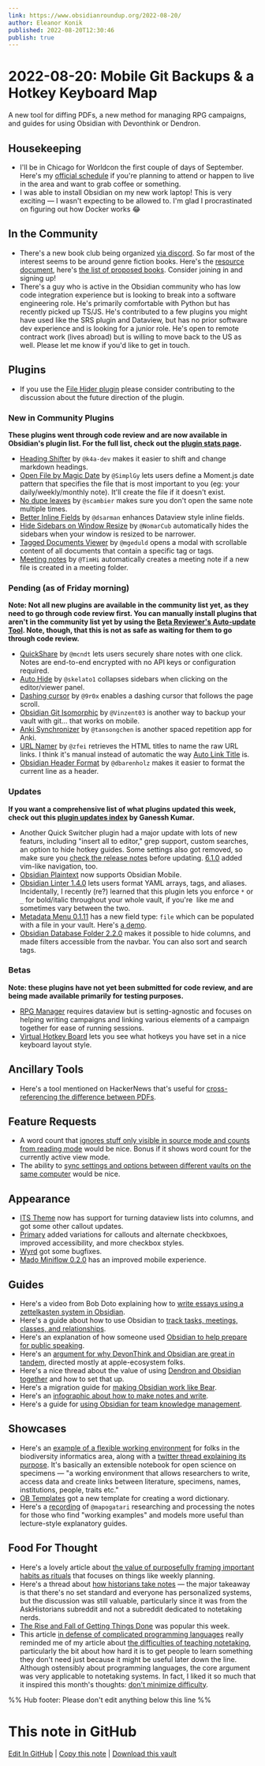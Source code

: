 ```yaml
---
link: https://www.obsidianroundup.org/2022-08-20/
author: Eleanor Konik
published: 2022-08-20T12:30:46
publish: true
---
```


# 2022-08-20: Mobile Git Backups & a Hotkey Keyboard Map
A new tool for diffing PDFs, a new method for managing RPG campaigns, and guides for using Obsidian with Devonthink or Dendron.

## Housekeeping

* I'll be in Chicago for Worldcon the first couple of days of September. Here's my [official schedule](https://newsletter.eleanorkonik.com/chicon-2022-schedule/) if you're planning to attend or happen to live in the area and want to grab coffee or something.
* I was able to install Obsidian on my new work laptop! This is very exciting — I wasn't expecting to be allowed to. I'm glad I procrastinated on figuring out how Docker works 😂

## In the Community

* There's a new book club being organized [via discord](https://discord.com/channels/686053708261228577/700466324840775831/1009112156064718951). So far most of the interest seems to be around genre fiction books. Here's the [resource document](https://docs.google.com/document/d/1Tltglt-UGwsqo2PAlcJGK4LwgGocHiUhV3GrPo6BiZs/edit), here's [the list of proposed books](https://docs.google.com/spreadsheets/d/1JthB7H9yfa-w4ksTIQGz72IxPEZqDpjI_jsRtV2c74w/edit?usp=sharing). Consider joining in and signing up!
* There's a guy who is active in the Obsidian community who has low code integration experience but is looking to break into a software engineering role. He's primarily comfortable with Python but has recently picked up TS/JS. He's contributed to a few plugins you might have used like the SRS plugin and Dataview, but has no prior software dev experience and is looking for a junior role. He's open to remote contract work (lives abroad) but is willing to move back to the US as well. Please let me know if you'd like to get in touch.

## Plugins

* If you use the [File Hider plugin](https://github.com/Oliver-Akins/file-hider/discussions/19) please consider contributing to the discussion about the future direction of the plugin.

### New in Community Plugins

__These plugins went through code review and are now available in Obsidian's plugin list. For the full list, check out the [plugin stats page](https://obsidian-plugin-stats.vercel.app/new).__

* [Heading Shifter](https://github.com/k4a-dev/obsidian-heading-shifter) by `@k4a-dev` makes it easier to shift and change markdown headings.
* [Open File by Magic Date](https://github.com/SimplGy/obsidian-open-file-by-magic-date) by `@SimplGy` lets users define a Moment.js date pattern that specifies the file that is most important to you (eg: your daily/weekly/monthly note). It'll create the file if it doesn't exist.
* [No dupe leaves](https://github.com/scambier/obsidian-no-dupe-leaves) by `@scambier` makes sure you don't open the same note multiple times.
* [Better Inline Fields](https://github.com/dsarman/better-inline-fields) by `@dsarman` enhances Dataview style inline fields.
* [Hide Sidebars on Window Resize](https://github.com/NomarCub/obsidian-hide-sidebars-on-window-resize) by `@NomarCub` automatically hides the sidebars when your window is resized to be narrower.
* [Tagged Documents Viewer](https://github.com/mgeduld/obsidian-tagged-documents-viewer) by `@mgeduld` opens a modal with scrollable content of all documents that contain a specific tag or tags.
* [Meeting notes](https://github.com/TimHi/obsidian-meeting-notes) by `@TimHi` automatically creates a meeting note if a new file is created in a meeting folder.

### Pending (as of Friday morning)

__Note: Not all new plugins are available in the community list yet, as they need to go through code review first. You can manually install plugins that aren't in the community list yet by using the [Beta Reviewer's Auto-update Tool](https://github.com/TfTHacker/obsidian42-brat). Note, though, that this is not as safe as waiting for them to go through code review.__

* [QuickShare](https://github.com/mcndt/obsidian-quickshare) by `@mcndt` lets users securely share notes with one click. Notes are end-to-end encrypted with no API keys or configuration required.
* [Auto Hide](https://github.com/skelato1/obsidian-auto-hide) by `@skelato1` collapses sidebars when clicking on the editor/viewer panel.
* [Dashing cursor](https://github.com/9r0x/obsidian-dashing-cursor) by `@9r0x` enables a dashing cursor that follows the page scroll.
* [Obsidian Git Isomorphic](https://github.com/Vinzent03/obsidian-git-isomorphic) by `@Vinzent03` is another way to backup your vault with git... that works on mobile.
* [Anki Synchronizer](https://github.com/tansongchen/obsidian-anki-synchronizer) by `@tansongchen` is another spaced repetition app for Anki.
* [URL Namer](https://github.com/zfei/obsidian-url-namer) by `@zfei` retrieves the HTML titles to name the raw URL links. I think it's manual instead of automatic the way [Auto Link Title](https://github.com/zolrath/obsidian-auto-link-title) is.
* [Obsidian Header Format](https://github.com/dbarenholz/obsidian-headerformat) by `@dbarenholz` makes it easier to format the current line as a header.

### Updates

__If you want a comprehensive list of what plugins updated this week, check out this [plugin updates index](https://obsidian-plugin-stats.vercel.app/updates) by Ganessh Kumar.__

* Another Quick Switcher plugin had a major update with lots of new featurs, including "insert all to editor," grep support, custom searches, an option to hide hotkey guides. Some settings also got removed, so make sure you [check the release notes](https://github.com/tadashi-aikawa/obsidian-another-quick-switcher/releases/tag/6.0.0) before updating. [6.1.0](https://github.com/tadashi-aikawa/obsidian-another-quick-switcher/releases/tag/6.1.0) added vim-like navigation, too.
* [Obsidian Plaintext](https://github.com/dbarenholz/obsidian-plaintext) now supports Obsidian Mobile.
* [Obsidian Linter 1.4.0](https://github.com/platers/obsidian-linter/releases/tag/1.4.0.) lets users format YAML arrays, tags, and aliases. Incidentally, I recently (re?) learned that this plugin lets you enforce `*` or `_` for bold/italic throughout your whole vault, if you're  like me and sometimes vary between the two.
* [Metadata Menu 0.1.11](https://github.com/mdelobelle/metadatamenu) has a new field type: `file` which can be populated with a file in your vault. Here's [a demo](https://youtu.be/sYudigxPEnY).
* [Obsidian Database Folder 2.2.0](https://github.com/RafaelGB/obsidian-db-folder/releases/tag/2.2.0) makes it possible to hide columns, and made filters accessible from the navbar. You can also sort and search tags.

### Betas

__Note: these plugins have not yet been submitted for code review, and are being made available primarily for testing purposes.__

* [RPG Manager](https://github.com/carlonicora/obsidian-rpg-manager) requires dataview but is setting-agnostic and focuses on helping writing campaigns and linking various elements of a campaign together for ease of running sessions.
* [Virtual Hotkey Board](https://github.com/Quorafind/Obsidian-Virtual-Hotkey-Keyboard/releases/tag/1.1.2) lets you see what hotkeys you have set in a nice keyboard layout style.

## Ancillary Tools

* Here's a tool mentioned on HackerNews that's useful for [cross-referencing the difference between PDFs](https://news.ycombinator.com/item?id=32353479).

## Feature Requests

* A word count that [ignores stuff only visible in source mode and counts from reading mode](https://forum.obsidian.md/t/word-count-based-on-preview-text-not-editor-text/4758) would be nice. Bonus if it shows word count for the currently active view mode.
* The ability to [sync settings and options between different vaults on the same computer](https://forum.obsidian.md/t/option-to-sync-settings-themes-and-plugins-across-multiple-vaults/41789?u=synchronicity) would be nice.

## Appearance

* [ITS Theme](https://forum.obsidian.md/t/theme-its-dark-light-theme/12838/169) now has support for turning dataview lists into columns, and got some other callout updates.
* [Primary](https://github.com/ceciliamay/obsidianmd-theme-primary/releases/tag/v.1.4.8) added variations for callouts and alternate checkbxoes, improved accessibility, and more checkbox styles.
* [Wyrd](https://github.com/curio-heart/obsidian-wyrd/releases/tag/v0.3.4) got some bugfixes.
* [Mado Miniflow 0.2.0](https://github.com/hydescarf/Obsidian-Theme-Mado-Miniflow/releases/tag/v0.2.0) has an improved mobile experience.

## Guides

* Here's a video from Bob Doto explaining how to [write essays using a zettelkasten system in Obsidian](https://youtu.be/9OUn2-h6oVc).
* Here's a guide about how to use Obsidian to [track tasks, meetings, classes, and relationships](https://twelvetables.blog/taking-notes-with-obsidian/).
* Here's an explanation of how someone used [Obsidian to help prepare for public speaking](https://realhardman.medium.com/public-speaking-a-nightmare-unlock-excellence-with-the-awesome-obsidian-4246f3022d27).
* Here's an [argument for why DevonThink and Obsidian are great in tandem](https://simontheak.medium.com/why-i-use-both-devonthink-and-obsidian-to-manage-my-content-8f76490ee295), directed mostly at apple-ecosystem folks.
* Here's a nice thread about the value of using [Dendron and Obsidian together](https://twitter.com/aadimator/status/1558435103990218753) and how to set that up.
* Here's a migration guide for [making Obsidian work like Bear](https://www.reddit.com/r/ObsidianMD/comments/wrs5wi/bear_minimum_obsidian/).
* Here's an [infographic about how to make notes and write](https://www.reddit.com/r/ObsidianMD/comments/ws3vk8/my_visualization_of_the_making_notes_portion_of/).
* Here's a guide for [using Obsidian for team knowledge management](https://medium.com/@ensleytan/using-obsidian-for-group-km-145646068cd7).

## Showcases

* Here's an [example of a flexible working environment](https://echinopscis.github.io/) for folks in the biodiversity informatics area, along with a [twitter thread explaining its purpose](https://twitter.com/nickynicolson/status/1559524647175086081). It's basically an extensible notebook for open science on specimens — "a working environment that allows researchers to write, access data and create links between literature, specimens, names, institutions, people, traits etc."
* [OB Templates](https://github.com/llZektorll/OB_Template) got a new template for creating a word dictionary.
* Here's a [recording](https://www.youtube.com/watch?v=zCbXERZf8vM) of `@mapogatari` researching and processing the notes for those who find "working examples" and models more useful than lecture-style explanatory guides.

## Food For Thought

* Here's a lovely article about [the value of purposefully framing important habits as rituals](https://leisureguy.wordpress.com/2017/03/27/reprise-of-coveys-7-habits/) that focuses on things like weekly planning.
* Here's a thread about [how historians take notes](https://www.reddit.com/r/AskHistorians/comments/wlu8df/how_historians_take_notes_when_working_with/) — the major takeaway is that there's no set standard and everyone has personalized systems, but the discussion was still valuable, particularly since it was from the AskHistorians subreddit and not a subreddit dedicated to notetaking nerds.
* [The Rise and Fall of Getting Things Done](https://www.newyorker.com/tech/annals-of-technology/the-rise-and-fall-of-getting-things-done) was popular this week.
* This article [in defense of complicated programming languages](https://viralinstruction.com/posts/defense/) really reminded me of my article about [the difficulties of teaching notetaking](https://www.obsidianroundup.org/the-difficulties-of-teaching-notetaking/), particularly the bit about how hard it is to get people to learn something they don't need just because it might be useful later down the line. Although ostensibly about programming languages, the core argument was very applicable to notetaking systems. In fact, I liked it so much that it inspired this month's thoughts: [don't minimize difficulty](https://www.obsidianroundup.org/dont-minimize-difficulty/).

%% Hub footer: Please don't edit anything below this line %%

# This note in GitHub

<span class="git-footer">[Edit In GitHub](https://github.dev/obsidian-community/obsidian-hub/blob/main/01%20-%20Community/Obsidian%20Roundup/2022-08-20%20Mobile%20Git%20Backups%20%26%20a%20Hotkey%20Keyboard%20Map.md "git-hub-edit-note") | [Copy this note](https://raw.githubusercontent.com/obsidian-community/obsidian-hub/main/01%20-%20Community/Obsidian%20Roundup/2022-08-20%20Mobile%20Git%20Backups%20%26%20a%20Hotkey%20Keyboard%20Map.md "git-hub-copy-note") | [Download this vault](https://github.com/obsidian-community/obsidian-hub/archive/refs/heads/main.zip "git-hub-download-vault") </span>
